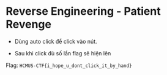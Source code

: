 # Reverse Engineering - Patient Revenge

- Dùng auto click để click vào nút.

- Sau khi click đủ số lần flag sẽ hiện lên

Flag: `HCMUS-CTF{i_hope_u_dont_click_it_by_hand}`
